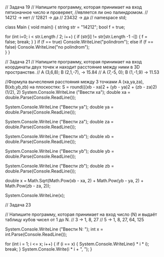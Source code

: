// Задача 19
// Напишите программу, которая принимает на вход пятизначное число и проверяет,
//является ли оно палиндромом.
// 14212 -> нет
// 12821 -> да
// 23432 -> да
// namespace std;

class Main {
void main()
{
string str = "14212";
bool f = true;

for (int i=0; i < str.Length / 2; i++)
{
    if (str[i] != str[str.Length -1 -i])
    {
        f = false;
        break;
    }
}
if (f == true)
Console.WriteLine("polindrom");
else if (f == false)
Console.WriteLine("no polindrom");    
}
}


// Задача 21
// Напишите программу, которая принимает на вход координаты двух точек и находит расстояние между ними в 3D пространстве.
// A (3,6,8); B (2,1,-7), -> 15.84
// A (7,-5, 0); B (1,-1,9) -> 11.53

//Формула вычесления расстояния между 3 точками А (xa,ya,za), B(xb,yb,zb)  на плоскостях: S = round(((xb - xa)2 + (yb - ya)2 + (zb - za)2)(1/2), 2)
System.Console.WriteLine ("Ввести xa");
double xa = double.Parse(Console.ReadLine());

System.Console.WriteLine ("Ввести ya");
double ya = double.Parse(Console.ReadLine());

System.Console.WriteLine ("Ввести za");
double za = double.Parse(Console.ReadLine());

System.Console.WriteLine ("Ввести xb");
double xb = double.Parse(Console.ReadLine());

System.Console.WriteLine ("Ввести yb");
double yb = double.Parse(Console.ReadLine());

System.Console.WriteLine ("Ввести zb");
double zb = double.Parse(Console.ReadLine());

double x = Math.Sqrt(Math.Pow(xb - xa, 2) + Math.Pow(yb - ya, 2) + Math.Pow(zb - za, 2));

System.Console.WriteLine(x);

// Задача 23

// Напишите программу, которая принимает на вход число (N) и выдаёт таблицу кубов чисел от 1 до N.
// 3 -> 1, 8, 27
// 5 -> 1, 8, 27, 64, 125


System.Console.WriteLine ("Ввести N: ");
int x = int.Parse(Console.ReadLine());

for (int i = 1; i <= x; i++)
{
    if (i == x)
    {
        System.Console.WriteLine(i * i * i);
        break;
    }
    System.Console.Write(i * i + ", ");
}
